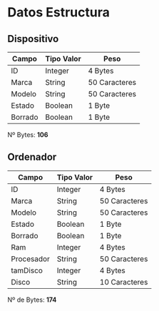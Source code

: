 # Datos Estructura

## Dispositivo

| Campo    | Tipo Valor  | Peso          |
|----------|-------------|---------------|
| ID       | Integer     | 4 Bytes       |
| Marca    | String      | 50 Caracteres |
| Modelo   | String      | 50 Caracteres |
| Estado   | Boolean     | 1 Byte        |
| Borrado  | Boolean     | 1 Byte        |

Nº Bytes: **106**

## Ordenador

| Campo      | Tipo Valor | Peso          |
|------------|------------|---------------|
| ID         | Integer    | 4 Bytes       |
| Marca      | String     | 50 Caracteres |
| Modelo     | String     | 50 Caracteres |
| Estado     | Boolean    | 1 Byte        |
| Borrado    | Boolean    | 1 Byte        |
| Ram        | Integer    | 4 Bytes       |
| Procesador | String     | 50 Caracteres |
| tamDisco   | Integer    | 4 Bytes       |
| Disco      | String     | 10 Caracteres |

Nº de Bytes: **174**